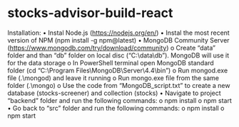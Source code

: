# stocks-advisor-build-react
Installation:
•	Instal Node.js (https://nodejs.org/en/)
•	Instal the most recent version of NPM (npm install -g npm@latest)
•	MongoDB Community Server (https://www.mongodb.com/try/download/community)
  o	Create “data” folder and than “db” folder on local disc (“C:\data\db”). MongoDB will use it for the data storage
  o	In PowerShell terminal open MongoDB standard folder (cd “C:\Program Files\MongoDB\Server\4.4\bin”)
  o	Run mongod.exe file (.\mongod) and leave it running
  o	Run mongo.exe file from the same folder (.\mongo)
  o	Use the code from “MongoDB_script.txt” to create a new database (stocks-screener) and collection (stocks)
•	Navigate to project “backend” folder and run the following commands:
  o	npm install
  o	npm start
•	Go back to “src” folder and run the following commands:
  o	npm install
  o	npm start
